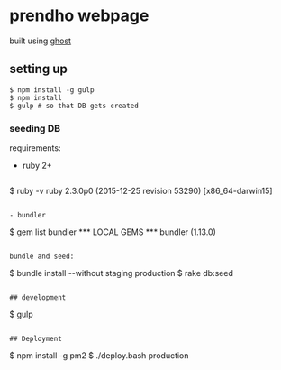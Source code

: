 # prendho webpage

built using [ghost](https://ghost.org)

## setting up

```
$ npm install -g gulp
$ npm install
$ gulp # so that DB gets created
```

### seeding DB

requirements:
- ruby 2+

  ```
$ ruby -v
ruby 2.3.0p0 (2015-12-25 revision 53290) [x86_64-darwin15]
  ```

- bundler

  ```
$ gem list bundler
*** LOCAL GEMS ***
bundler (1.13.0)
  ```

bundle and seed:
```
$ bundle install --without staging production
$ rake db:seed
```

## development

```
$ gulp
```

## Deployment

```
$ npm install -g pm2
$ ./deploy.bash production
```
